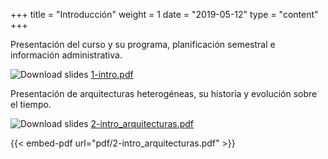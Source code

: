 +++
title = "Introducción"
weight = 1
date = "2019-05-12"
type = "content"
+++

Presentación del curso y su programa, planificación semestral e información
administrativa.

![Download slides](../../images/pdf_web.png) [1-intro.pdf](../../pdf/1-intro.pdf)

Presentación de arquitecturas heterogéneas, su historia y evolución sobre el tiempo.

![Download slides](../../images/pdf_web.png) [2-intro_arquitecturas.pdf](../../pdf/2-intro_arquitecturas.pdf)

{{< embed-pdf url="pdf/2-intro_arquitecturas.pdf" >}}
